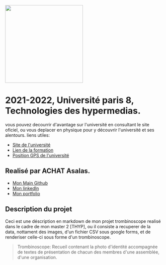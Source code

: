 <img src="https://www.campus-condorcet.fr/medias/photo/logo-paris8_1566477376593-png" width="250"/>

# 2021-2022, Université paris 8, Technologies des hypermedias.
vous pouvez decourrir d'avantage sur l'université en consultant le site oficiel, ou vous deplacer en physique pour y découvrir l'université et ses alentours.
liens utiles:
- [Site de l'université](https://www.univ-paris8.fr/)
- [Lien de la formation](https://www.univ-paris8.fr/-Master-Technologies-de-l-Hypermedia-678-)
- [Position GPS de l'université](https://goo.gl/maps/aGwT9QYng9Pr3ALC9)

## Realisé par ACHAT Asalas.
- [Mon Main Github](https://github.com/achsalsa/)
- [Mon linkedIn](https://www.linkedin.com/in/asalas-achat/)
- [Mon portfolio](https://slsdsigner.com/)

## Description du projet
Ceci est une déscription en markdown de mon projet trombinoscope realisé dans le cadre de mon master 2 [THYP], ou il consiste a recuperer de la data, nottament des images, d'un fichier CSV sous google forms, et de renderiser celle-ci sous forme d'un trombinoscope.
> Trombinoscope: Recueil contenant la photo d'identité accompagnée de textes de présentation de chacun des membres d'une assemblée, d'une organisation.


